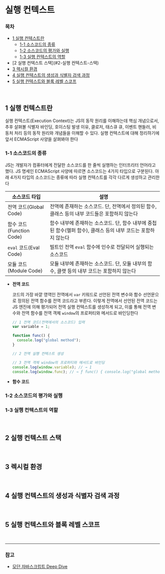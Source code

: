 # 실행 컨텍스트

### 목차

- [1 실행 컨텍스트란](#1-실행-컨텍스트란)
  - [1-1 소스코드의 종류](#1-1-소스코드의-종류)
  - [1-2 소스코드의 평가와 실행](#1-2-소스코드의-평가와-실행)
  - [1-3 실행 컨텍스트의 역할](#1-3-실행-컨텍스트의-역할)
- [2 실행 컨텍스트 스택](#2-실행 컨텍스트-스택)
- [3 렉시컬 환경](#3-렉시컬-환경)
- [4 실행 컨텍스트의 생성과 식별자 검색 과정](#4-실행-컨텍스트의-생성과-식별자-검색-과정)
- [5 실행 컨텍스트와 블록 레벨 스코프](#5-실행-컨텍스트와-블록-레벨-스코프)

<br>

## 1 실행 컨텍스트란

실행 컨텍스트(Execution Context)는 JS의 동작 원리를 이해하는데 핵심 개념으로서, 추후 살펴볼 식별자 바인딩, 호이스팅 발생 이유, 클로저, 태스큐 큐, 이벤트 핸들러, 비동처 처리 등의 동작 원리와 개념들을 이해할 수 있다. 실행 컨텍스트에 대해 정리하기에 앞서 ECMAScript 사양을 살펴봐야 한다

### 1-1 소스코드의 종류

JS는 개발자가 컴퓨터에게 전달한 소스코드를 한 줄씩 실행하는 인터프리터 언어라고 했다. JS 명세인 ECMAScript 사양에 따르면 소스코드는 4가지 타입으로 구분된다. 아래 4가지 타입의 소스코드는 종류에 따라 실행 컨텍스트를 각각 다르게 생성하고 관리한다

| 소스코드 타입            | 설명                                                         |
| ------------------------ | ------------------------------------------------------------ |
| 전역 코드(Global Code)   | 전역에 존재하는 소스코드. 단, 전역에서 정의된 함수, 클래스 등의 내부 코드들은 포함하지 않는다 |
| 함수 코드(Function Code) | 함수 내부에 존재하는 소스코드. 단, 함수 내부에 중첩된 함수(헬퍼 함수), 클래스 등의 내부 코드는 포함하지 않는다 |
| `eval` 코드(Eval Code)   | 빌트인 전역 `eval` 함수에 인수로 전달되어 실행되는 소스코드  |
| 모듈 코드(Module Code)   | 모듈 내부에 존재하는 소스코드. 단, 모듈 내부의 함수, 클랫 등의 내부 코드는 포함하지 않는다 |

- **전역 코드**

  코드의 가장 바깥 영역인 전역에서 `var` 키워드로 선언된 전역 변수와 함수 선언문으로 정의된 전역 함수를 전역 코드라고 부른다. 이렇게 전역에서 선언된 전역 코드는 JS 엔진에 의해 평가되어 전역 실행 컨텍스트를 생성하게 되고, 이를 통해 전역 변수와 전역 함수를 전역 객체 `window`의 프로퍼티와 메서드로 바인딩한다

  ```javascript
  // 1 전역 코드(전역에서의 소스코드) 입력
  var variable = 1; 
  
  function func() {
    console.log("global method");
  }
  
  // 2 전역 실행 컨텍스트 생성
  
  // 3 전역 객체 window의 프로퍼티와 메서드로 바인딩
  console.log(window.variable); // → 1
  console.log(window.func); // → ƒ func() { console.log("global method") }
  ```

- **함수 코드**

### 1-2 소스코드의 평가와 실행

### 1-3 실행 컨텍스트의 역할

<br>

## 2 실행 컨텍스트 스택

<br>

## 3 렉시컬 환경

<br>

## 4 실행 컨텍스트의 생성과 식별자 검색 과정

<br>

## 5 실행 컨텍스트와 블록 레벨 스코프

<br>

***

### 참고

- [모던 자바스크립트 Deep Dive]()